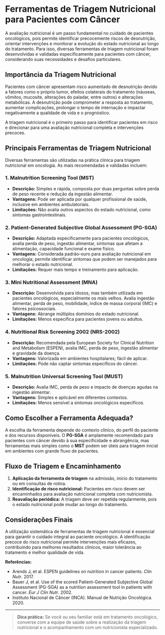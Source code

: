 # Ferramentas de Triagem Nutricional para Pacientes com Câncer

A avaliação nutricional é um passo fundamental no cuidado de pacientes oncológicos, pois permite identificar precocemente riscos de desnutrição, orientar intervenções e monitorar a evolução do estado nutricional ao longo do tratamento. Para isso, diversas ferramentas de triagem nutricional foram desenvolvidas e validadas especificamente para pacientes com câncer, considerando suas necessidades e desafios particulares.

## Importância da Triagem Nutricional

Pacientes com câncer apresentam risco aumentado de desnutrição devido a fatores como o próprio tumor, efeitos colaterais do tratamento (náuseas, vômitos, mucosite, alterações do paladar, entre outros) e alterações metabólicas. A desnutrição pode comprometer a resposta ao tratamento, aumentar complicações, prolongar o tempo de internação e impactar negativamente a qualidade de vida e o prognóstico.

A triagem nutricional é o primeiro passo para identificar pacientes em risco e direcionar para uma avaliação nutricional completa e intervenções precoces.

## Principais Ferramentas de Triagem Nutricional

Diversas ferramentas são utilizadas na prática clínica para triagem nutricional em oncologia. As mais recomendadas e validadas incluem:

### 1. **Malnutrition Screening Tool (MST)**

- **Descrição:** Simples e rápida, composta por duas perguntas sobre perda de peso recente e redução da ingestão alimentar.
- **Vantagens:** Pode ser aplicada por qualquer profissional de saúde, inclusive em ambientes ambulatoriais.
- **Limitações:** Não avalia outros aspectos do estado nutricional, como sintomas gastrointestinais.

### 2. **Patient-Generated Subjective Global Assessment (PG-SGA)**

- **Descrição:** Adaptada especificamente para pacientes oncológicos, avalia perda de peso, ingestão alimentar, sintomas que afetam a alimentação, capacidade funcional e exame físico.
- **Vantagens:** Considerada padrão-ouro para avaliação nutricional em oncologia; permite identificar sintomas que podem ser manejados para melhorar o estado nutricional.
- **Limitações:** Requer mais tempo e treinamento para aplicação.

### 3. **Mini Nutritional Assessment (MNA)**

- **Descrição:** Desenvolvida para idosos, mas também utilizada em pacientes oncológicos, especialmente os mais velhos. Avalia ingestão alimentar, perda de peso, mobilidade, índice de massa corporal (IMC) e fatores psicossociais.
- **Vantagens:** Abrange múltiplos domínios do estado nutricional.
- **Limitações:** Menos específica para pacientes jovens ou adultos.

### 4. **Nutritional Risk Screening 2002 (NRS-2002)**

- **Descrição:** Recomendada pela European Society for Clinical Nutrition and Metabolism (ESPEN), avalia IMC, perda de peso, ingestão alimentar e gravidade da doença.
- **Vantagens:** Valorizada em ambientes hospitalares; fácil de aplicar.
- **Limitações:** Pode não captar sintomas específicos do câncer.

### 5. **Malnutrition Universal Screening Tool (MUST)**

- **Descrição:** Avalia IMC, perda de peso e impacto de doenças agudas na ingestão alimentar.
- **Vantagens:** Simples e aplicável em diferentes contextos.
- **Limitações:** Menos sensível a sintomas oncológicos específicos.

## Como Escolher a Ferramenta Adequada?

A escolha da ferramenta depende do contexto clínico, do perfil do paciente e dos recursos disponíveis. O **PG-SGA** é amplamente recomendado para pacientes com câncer devido à sua especificidade e abrangência, mas ferramentas mais simples como o **MST** podem ser úteis para triagem inicial em ambientes com grande fluxo de pacientes.

## Fluxo de Triagem e Encaminhamento

1. **Aplicação da ferramenta de triagem** na admissão, início do tratamento ou em consultas de rotina.
2. **Identificação de risco nutricional:** Pacientes em risco devem ser encaminhados para avaliação nutricional completa com nutricionista.
3. **Reavaliação periódica:** A triagem deve ser repetida regularmente, pois o estado nutricional pode mudar ao longo do tratamento.

## Considerações Finais

A utilização sistemática de ferramentas de triagem nutricional é essencial para garantir o cuidado integral ao paciente oncológico. A identificação precoce do risco nutricional permite intervenções mais eficazes, contribuindo para melhores resultados clínicos, maior tolerância ao tratamento e melhor qualidade de vida.

**Referências:**
- Arends J, et al. ESPEN guidelines on nutrition in cancer patients. *Clin Nutr*. 2017.
- Bauer J, et al. Use of the scored Patient-Generated Subjective Global Assessment (PG-SGA) as a nutrition assessment tool in patients with cancer. *Eur J Clin Nutr*. 2002.
- Instituto Nacional de Câncer (INCA). Manual de Nutrição Oncológica. 2020.

---

> **Dica prática:** Se você ou seu familiar está em tratamento oncológico, converse com a equipe de saúde sobre a realização da triagem nutricional e o acompanhamento com um nutricionista especializado.